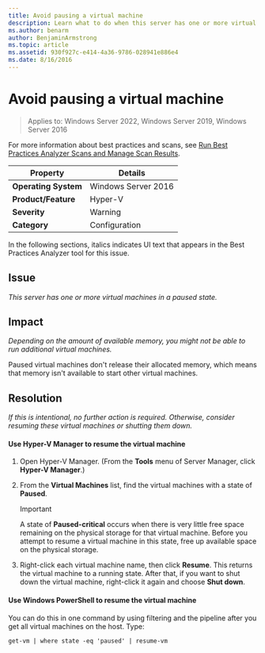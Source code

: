 ```yaml
---
title: Avoid pausing a virtual machine
description: Learn what to do when this server has one or more virtual machines in a paused state.
ms.author: benarm
author: BenjaminArmstrong
ms.topic: article
ms.assetid: 930f927c-e414-4a36-9786-028941e886e4
ms.date: 8/16/2016
---
```

# Avoid pausing a virtual machine

>Applies to: Windows Server 2022, Windows Server 2019, Windows Server 2016

For more information about best practices and scans, see [Run Best Practices Analyzer Scans and Manage Scan Results](/previous-versions/windows/it-pro/windows-server-2012-R2-and-2012/hh831400(v=ws.11)).

|Property|Details|
|-|-|
|**Operating System**|Windows Server 2016|
|**Product/Feature**|Hyper-V|
|**Severity**|Warning|
|**Category**|Configuration|

In the following sections, italics indicates UI text that appears in the Best Practices Analyzer tool for this issue.

## Issue

*This server has one or more virtual machines in a paused state.*

## Impact

*Depending on the amount of available memory, you might not be able to run additional virtual machines.*

Paused virtual machines don't release their allocated memory, which means that memory isn't available to start other virtual machines.

## Resolution

*If this is intentional, no further action is required. Otherwise, consider resuming these virtual machines or shutting them down.*

#### Use Hyper-V Manager to resume the virtual machine

1.  Open Hyper-V Manager. (From the **Tools** menu of Server Manager, click **Hyper-V Manager**.)

2.  From the **Virtual Machines** list, find the virtual machines with a state of **Paused**.

    > [!IMPORTANT]
    > A state of **Paused-critical** occurs when there is very little free space remaining on the physical storage for that virtual machine. Before you attempt to resume a virtual machine in this state, free up available space on the physical storage.

3.  Right-click each virtual machine name, then click **Resume**. This returns the virtual machine to a running state. After that, if you want to shut down the virtual machine,  right-click it again and choose **Shut down**.

#### Use Windows PowerShell to resume the virtual machine

You can do this in one command by using filtering and the pipeline after you get all virtual machines on the host. Type:

```
get-vm | where state -eq 'paused' | resume-vm
```

